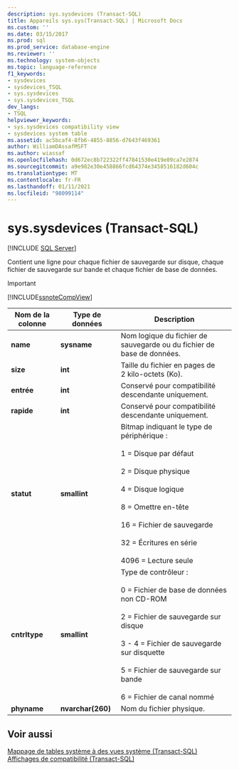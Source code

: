 ```yaml
---
description: sys.sysdevices (Transact-SQL)
title: Appareils sys.sys(Transact-SQL) | Microsoft Docs
ms.custom: ''
ms.date: 03/15/2017
ms.prod: sql
ms.prod_service: database-engine
ms.reviewer: ''
ms.technology: system-objects
ms.topic: language-reference
f1_keywords:
- sysdevices
- sysdevices_TSQL
- sys.sysdevices
- sys.sysdevices_TSQL
dev_langs:
- TSQL
helpviewer_keywords:
- sys.sysdevices compatibility view
- sysdevices system table
ms.assetid: ac5bcaf4-8fb6-4855-8856-d7643f469361
author: WilliamDAssafMSFT
ms.author: wiassaf
ms.openlocfilehash: 0d672ec8b722322ff47841530e419e09ca7e2874
ms.sourcegitcommit: a9e982e30e458866fcd64374e3458516182d604c
ms.translationtype: MT
ms.contentlocale: fr-FR
ms.lasthandoff: 01/11/2021
ms.locfileid: "98099114"
---
```

# <a name="syssysdevices-transact-sql"></a>sys.sysdevices (Transact-SQL)
[!INCLUDE [SQL Server](../../includes/applies-to-version/sqlserver.md)]

  Contient une ligne pour chaque fichier de sauvegarde sur disque, chaque fichier de sauvegarde sur bande et chaque fichier de base de données.  
  
> [!IMPORTANT]  
>  [!INCLUDE[ssnoteCompView](../../includes/ssnotecompview-md.md)]  
  
|Nom de la colonne|Type de données|Description|  
|-----------------|---------------|-----------------|  
|**name**|**sysname**|Nom logique du fichier de sauvegarde ou du fichier de base de données.|  
|**size**|**int**|Taille du fichier en pages de 2 kilo-octets (Ko).|  
|**entrée**|**int**|Conservé pour compatibilité descendante uniquement.|  
|**rapide**|**int**|Conservé pour compatibilité descendante uniquement.|  
|**statut**|**smallint**|Bitmap indiquant le type de périphérique :<br /><br /> 1 = Disque par défaut<br /><br /> 2 = Disque physique<br /><br /> 4 = Disque logique<br /><br /> 8 = Omettre en-tête<br /><br /> 16 = Fichier de sauvegarde<br /><br /> 32 = Écritures en série<br /><br /> 4096 = Lecture seule|  
|**cntrltype**|**smallint**|Type de contrôleur :<br /><br /> 0 = Fichier de base de données non CD-ROM<br /><br /> 2 = Fichier de sauvegarde sur disque<br /><br /> 3 - 4 = Fichier de sauvegarde sur disquette<br /><br /> 5 = Fichier de sauvegarde sur bande<br /><br /> 6 = Fichier de canal nommé|  
|**phyname**|**nvarchar(260)**|Nom du fichier physique.|  
  
## <a name="see-also"></a>Voir aussi  
 [Mappage de tables système à des vues système &#40;Transact-SQL&#41;](../../relational-databases/system-tables/mapping-system-tables-to-system-views-transact-sql.md)   
 [Affichages de compatibilité &#40;Transact-SQL&#41;](~/relational-databases/system-compatibility-views/system-compatibility-views-transact-sql.md)  
  
  
